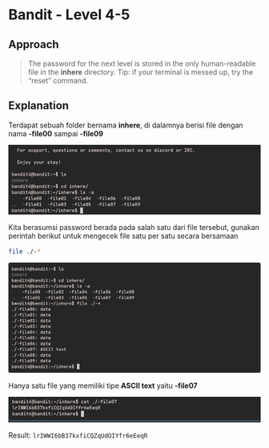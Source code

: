   
# Bandit - Level 4-5

## Approach

>The password for the next level is stored in the only human-readable file in the **inhere** directory. Tip: if your terminal is messed up, try the “reset” command.
## Explanation

Terdapat sebuah folder bernama **inhere**, di dalamnya berisi file dengan nama **-file00** sampai **-file09**

![image2](docs/3Level4-5-.png)

Kita berasumsi password berada pada salah satu dari file tersebut, gunakan perintah berikut untuk mengecek file satu per satu secara bersamaan

``` bash
file ./-*
```

![image2](docs/2Level4-5-.png)

Hanya satu file yang memiliki tipe **ASCII text** yaitu **-file07**

![images](docs/1.png)

Result: `lrIWWI6bB37kxfiCQZqUdOIYfr6eEeqR`
